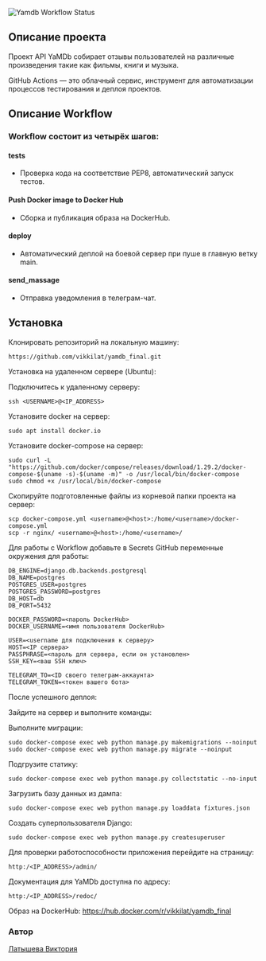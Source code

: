![Yamdb Workflow Status](https://github.com/vikkilat/yamdb_final/actions/workflows/yamdb_workflow.yml/badge.svg?branch=master&event=push)

## Описание проекта

Проект API YaMDb собирает отзывы пользователей на различные произведения такие как фильмы, книги и музыка.

GitHub Actions — это облачный сервис, инструмент для автоматизации процессов тестирования и деплоя проектов. 

## Описание Workflow
### Workflow состоит из четырёх шагов:
#### tests
- Проверка кода на соответствие PEP8, автоматический запуск тестов.
#### Push Docker image to Docker Hub
- Сборка и публикация образа на DockerHub.
#### deploy 
- Автоматический деплой на боевой сервер при пуше в главную ветку main.
#### send_massage
- Отправка уведомления в телеграм-чат.


## Установка

Клонировать репозиторий на локальную машину:

```
https://github.com/vikkilat/yamdb_final.git
```

Установка на удаленном сервере (Ubuntu):

Подключитесь к удаленному серверу:

```
ssh <USERNAME>@<IP_ADDRESS>
```

Установите docker на сервер:

```
sudo apt install docker.io
```

Установите docker-compose на сервер:

```
sudo curl -L "https://github.com/docker/compose/releases/download/1.29.2/docker-compose-$(uname -s)-$(uname -m)" -o /usr/local/bin/docker-compose
sudo chmod +x /usr/local/bin/docker-compose
```

Скопируйте подготовленные файлы из корневой папки проекта на сервер:

```
scp docker-compose.yml <username>@<host>:/home/<username>/docker-compose.yml
scp -r nginx/ <username>@<host>:/home/<username>/
```

Для работы с Workflow добавьте в Secrets GitHub переменные окружения для работы:

```
DB_ENGINE=django.db.backends.postgresql
DB_NAME=postgres
POSTGRES_USER=postgres
POSTGRES_PASSWORD=postgres
DB_HOST=db
DB_PORT=5432

DOCKER_PASSWORD=<пароль DockerHub>
DOCKER_USERNAME=<имя пользователя DockerHub>

USER=<username для подключения к серверу>
HOST=<IP сервера>
PASSPHRASE=<пароль для сервера, если он установлен>
SSH_KEY=<ваш SSH ключ>

TELEGRAM_TO=<ID своего телеграм-аккаунта>
TELEGRAM_TOKEN=<токен вашего бота>
```

После успешного деплоя:

Зайдите на сервер и выполните команды:

Выполните миграции:

```
sudo docker-compose exec web python manage.py makemigrations --noinput
sudo docker-compose exec web python manage.py migrate --noinput
```
Подгрузите статику:

```
sudo docker-compose exec web python manage.py collectstatic --no-input
```
Загрузить базу данных из дампа:

```
sudo docker-compose exec web python manage.py loaddata fixtures.json 
```

Создать суперпользователя Django:

```
sudo docker-compose exec web python manage.py createsuperuser
```

Для проверки работоспособности приложения перейдите на страницу:

```
http:/<IP_ADDRESS>/admin/
```

Документация для YaMDb доступна по адресу:

```
http:/<IP_ADDRESS>/redoc/
```

Образ на DockerHub: https://hub.docker.com/r/vikkilat/yamdb_final

### Автор
[Латышева Виктория](https://github.com/vikkilat) 
